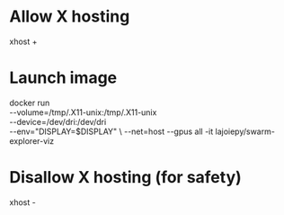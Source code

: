 # Allow X hosting
xhost +

# Launch image
docker run \
  --volume=/tmp/.X11-unix:/tmp/.X11-unix \
  --device=/dev/dri:/dev/dri \
  --env="DISPLAY=$DISPLAY" \ 
  --net=host --gpus all -it lajoiepy/swarm-explorer-viz

# Disallow X hosting (for safety)
xhost -
